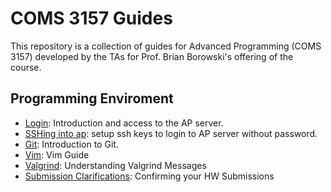 # COMS 3157 Guides

This repository is a collection of guides for Advanced Programming (COMS 3157)
developed by the TAs for Prof. Brian Borowski's offering of the course.


## Programming Enviroment

- [Login](login.md): Introduction and access to the AP server.
- [SSHing into ap](ssh.md): setup ssh keys to login to AP server without password.
- [Git](git.md): Introduction to Git.
- [Vim](vim-notes.pdf): Vim Guide
- [Valgrind](valgrind.md): Understanding Valgrind Messages
- [Submission Clarifications](submission.md): Confirming your HW Submissions
